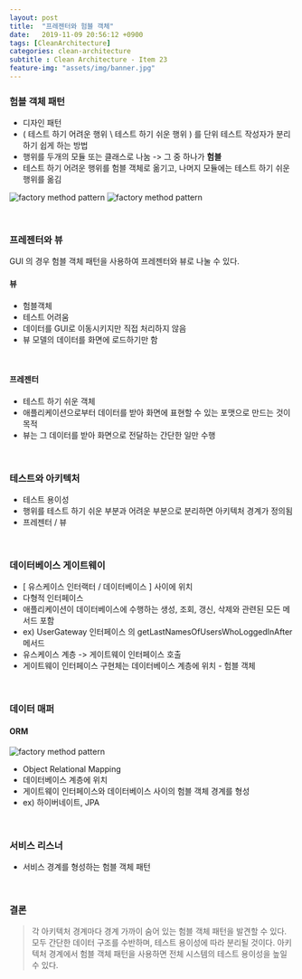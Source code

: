 ```yaml
---
layout: post
title:  "프레젠터와 험블 객체"
date:   2019-11-09 20:56:12 +0900
tags: [CleanArchitecture]
categories: clean-architecture
subtitle : Clean Architecture - Item 23
feature-img: "assets/img/banner.jpg"
---
```


### 험블 객체 패턴
- 디자인 패턴
- ( 테스트 하기 어려운 행위 \ 테스트 하기 쉬운 행위 ) 를 단위 테스트 작성자가 분리하기 쉽게 하는 방법
- 행위를 두개의 모듈 또는 클래스로 나눔 -> 그 중 하나가 **험블**
- 테스트 하기 어려운 행위를 험블 객체로 옮기고, 나머지 모듈에는 테스트 하기 쉬운 행위를 옮김

![factory method pattern](/assets/images/post/191110/(5).png)
![factory method pattern](/assets/images/post/191110/(6).png)

<br>

<!-- more -->

### 프레젠터와 뷰

GUI 의 경우 험블 객체 패턴을 사용하여 프레젠터와 뷰로 나눌 수 있다. 

#### 뷰
- 험블객체
- 테스트 어려움
- 데이터를 GUI로 이동시키지만 직접 처리하지 않음
- 뷰 모델의 데이터를 화면에 로드하기만 함

<br>

#### 프레젠터
- 테스트 하기 쉬운 객체
- 애플리케이션으로부터 데이터를 받아 화면에 표현할 수 있는 포맷으로 만드는 것이 목적
- 뷰는 그 데이터를 받아 화면으로 전달하는 간단한 일만 수행

<br>

### 테스트와 아키텍처
- 테스트 용이성
- 행위를 테스트 하기 쉬운 부분과 어려운 부분으로 분리하면 아키텍처 경계가 정의됨
- 프레젠터 / 뷰 

<br>

### 데이터베이스 게이트웨이

- [ 유스케이스 인터랙터 / 데이터베이스 ] 사이에 위치
- 다형적 인터페이스
- 애플리케이션이 데이터베이스에 수행하는 생성, 조회, 갱신, 삭제와 관련된 모든 메서드 포함
- ex) UserGateway 인터페이스 의 getLastNamesOfUsersWhoLoggedInAfter 메서드
- 유스케이스 계층 -> 게이트웨이 인터페이스 호출 
- 게이트웨이 인터페이스 구현체는 데이터베이스 계층에 위치 - 험블 객체

<br>

### 데이터 매퍼

#### ORM 
![factory method pattern](/assets/images/post/191110/(7).png)
- Object Relational Mapping
- 데이터베이스 계층에 위치 
- 게이트웨이 인터페이스와 데이터베이스 사이의 험블 객체 경계를 형성
- ex) 하이버네이트, JPA

<br>

### 서비스 리스너

- 서비스 경계를 형성하는 험블 객체 패턴

<br>

### 결론

> 각 아키텍처 경계마다 경계 가까이 숨어 있는 험블 객체 패턴을 발견할 수 있다. 모두 간단한 데이터 구조를 수반하며, 테스트 용이성에 따라 분리될 것이다. 아키텍처 경계에서 험블 객체 패턴을 사용하면 전체 시스템의 테스트 용이성을 높일 수 있다.